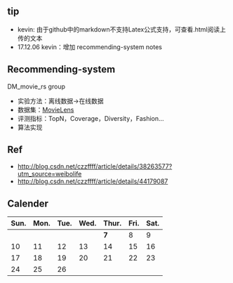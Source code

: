 ## tip
- kevin: 由于github中的markdown不支持Latex公式支持，可查看.html阅读上传的文本
- 17.12.06 kevin：增加 recommending-system notes

## Recommending-system
DM_movie_rs group<p>
- 实验方法：离线数据->在线数据
- 数据集：[MovieLens](http://www.grouplens.org/node/73)
- 评测指标：TopN，Coverage，Diversity，Fashion…
- 算法实现

## Ref

- http://blog.csdn.net/czzffff/article/details/38263577?utm_source=weibolife
- http://blog.csdn.net/czzffff/article/details/44179087

## Calender
|Sun.|Mon.|Tue.|Wed.|Thur.|Fri.|Sat.|
|---|---|---|---|---|---|---|
|||||**7**|8|9|
|10|11|12|13|14|15|16|
|17|18|19|20|21|22|23|
|24|25|26|||||
